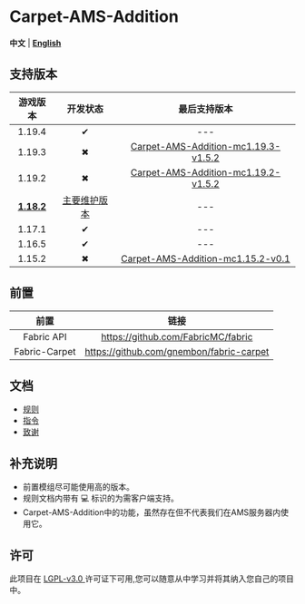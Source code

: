 # Carpet-AMS-Addition

**中文** | [**English**](README_en.md)

## 支持版本

|       游戏版本        |     开发状态      |                                                     最后支持版本                                                      |
|:-----------------:|:-------------:|:---------------------------------------------------------------------------------------------------------------:|
|      1.19.4       |       ✔       |                                                       ---                                                       |
|      1.19.3       |       ✖       | [Carpet-AMS-Addition-mc1.19.3-v1.5.2](https://github.com/Minecraft-AMS/Carpet-AMS-Addition/releases/tag/v1.5.2) |
|      1.19.2       |       ✖       | [Carpet-AMS-Addition-mc1.19.2-v1.5.2](https://github.com/Minecraft-AMS/Carpet-AMS-Addition/releases/tag/v1.5.2) |
| **<u>1.18.2</u>** | <u>主要维护版本</u> |                                                       ---                                                       |
|      1.17.1       |       ✔       |                                                       ---                                                       |
|      1.16.5       |       ✔       |                                                       ---                                                       |
|      1.15.2       |       ✖       |        [ Carpet-AMS-Addition-mc1.15.2-v0.1](https://github.com/1024-byteeeee/Carpet-AMS-Addition-1.15.2)        |


## 前置
|      前置       |                    链接                    |
|:-------------:|:----------------------------------------:|
|  Fabric API   |    https://github.com/FabricMC/fabric    |
| Fabric-Carpet | https://github.com/gnembon/fabric-carpet |

## 文档

- [规则](/readme_folder/rules_cn.md)
- [指令](/readme_folder/commands_cn.md)
- [致谢](/readme_folder/thanks_cn.md)

## 补充说明
- 前置模组尽可能使用高的版本。
- 规则文档内带有 💻 标识的为需客户端支持。
- Carpet-AMS-Addition中的功能，虽然存在但不代表我们在AMS服务器内使用它。

## 许可
此项目在 [ LGPL-v3.0 ](https://choosealicense.com/licenses/lgpl-3.0/) 许可证下可用,您可以随意从中学习并将其纳入您自己的项目中。

